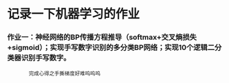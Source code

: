 # 记录一下机器学习的作业
### 作业一：神经网络的BP传播方程推导（softmax+交叉熵损失+sigmoid）；实现手写数字识别的多分类BP网络；实现10个逻辑二分类器识别手写数字。
           完成心得之手撕梯度好难呜呜呜
